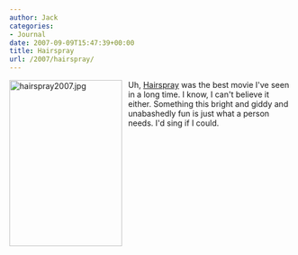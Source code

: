 ```yaml
---
author: Jack
categories:
- Journal
date: 2007-09-09T15:47:39+00:00
title: Hairspray
url: /2007/hairspray/
---
```


<img src="/files/hairspray2007.jpg" alt="hairspray2007.jpg" border="0" width="200" height="296" style="padding-right: 8px;" align="left" /> 

Uh, [Hairspray][1] was the best movie I've seen in a long time. I know, I can't believe it either. Something this bright and giddy and unabashedly fun is just what a person needs. I'd sing if I could.

 [1]: http://www.rottentomatoes.com/m/hairspray/